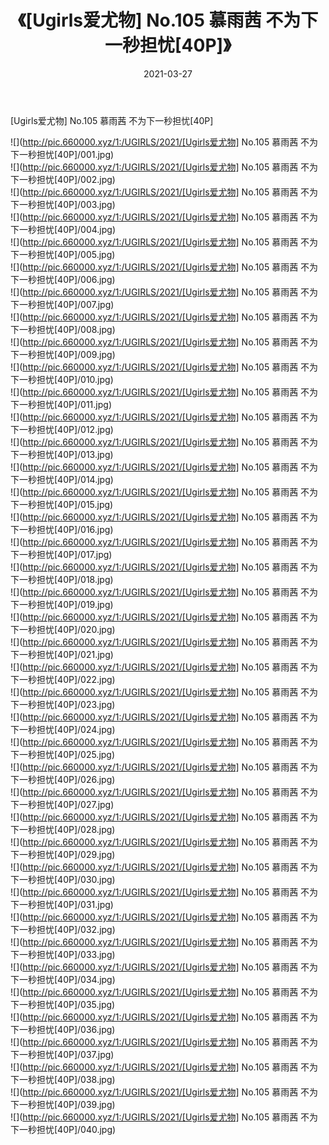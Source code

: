 ﻿---
layout: post
title:  《[Ugirls爱尤物] No.105 慕雨茜 不为下一秒担忧[40P]》
date:   2021-03-27
img: http://pic.660000.xyz/1:/UGIRLS/2021/[Ugirls爱尤物] No.105 慕雨茜 不为下一秒担忧[40P]/000.jpg
categories: [美女, 清纯, 唯美]
---

[Ugirls爱尤物] No.105 慕雨茜 不为下一秒担忧[40P]

  ![](http://pic.660000.xyz/1:/UGIRLS/2021/[Ugirls爱尤物] No.105 慕雨茜 不为下一秒担忧[40P]/001.jpg) <br> ![](http://pic.660000.xyz/1:/UGIRLS/2021/[Ugirls爱尤物] No.105 慕雨茜 不为下一秒担忧[40P]/002.jpg) <br> ![](http://pic.660000.xyz/1:/UGIRLS/2021/[Ugirls爱尤物] No.105 慕雨茜 不为下一秒担忧[40P]/003.jpg) <br> ![](http://pic.660000.xyz/1:/UGIRLS/2021/[Ugirls爱尤物] No.105 慕雨茜 不为下一秒担忧[40P]/004.jpg) <br> ![](http://pic.660000.xyz/1:/UGIRLS/2021/[Ugirls爱尤物] No.105 慕雨茜 不为下一秒担忧[40P]/005.jpg) <br> ![](http://pic.660000.xyz/1:/UGIRLS/2021/[Ugirls爱尤物] No.105 慕雨茜 不为下一秒担忧[40P]/006.jpg) <br> ![](http://pic.660000.xyz/1:/UGIRLS/2021/[Ugirls爱尤物] No.105 慕雨茜 不为下一秒担忧[40P]/007.jpg) <br> ![](http://pic.660000.xyz/1:/UGIRLS/2021/[Ugirls爱尤物] No.105 慕雨茜 不为下一秒担忧[40P]/008.jpg) <br> ![](http://pic.660000.xyz/1:/UGIRLS/2021/[Ugirls爱尤物] No.105 慕雨茜 不为下一秒担忧[40P]/009.jpg) <br> ![](http://pic.660000.xyz/1:/UGIRLS/2021/[Ugirls爱尤物] No.105 慕雨茜 不为下一秒担忧[40P]/010.jpg) <br> ![](http://pic.660000.xyz/1:/UGIRLS/2021/[Ugirls爱尤物] No.105 慕雨茜 不为下一秒担忧[40P]/011.jpg) <br> ![](http://pic.660000.xyz/1:/UGIRLS/2021/[Ugirls爱尤物] No.105 慕雨茜 不为下一秒担忧[40P]/012.jpg) <br> ![](http://pic.660000.xyz/1:/UGIRLS/2021/[Ugirls爱尤物] No.105 慕雨茜 不为下一秒担忧[40P]/013.jpg) <br> ![](http://pic.660000.xyz/1:/UGIRLS/2021/[Ugirls爱尤物] No.105 慕雨茜 不为下一秒担忧[40P]/014.jpg) <br> ![](http://pic.660000.xyz/1:/UGIRLS/2021/[Ugirls爱尤物] No.105 慕雨茜 不为下一秒担忧[40P]/015.jpg) <br> ![](http://pic.660000.xyz/1:/UGIRLS/2021/[Ugirls爱尤物] No.105 慕雨茜 不为下一秒担忧[40P]/016.jpg) <br> ![](http://pic.660000.xyz/1:/UGIRLS/2021/[Ugirls爱尤物] No.105 慕雨茜 不为下一秒担忧[40P]/017.jpg) <br> ![](http://pic.660000.xyz/1:/UGIRLS/2021/[Ugirls爱尤物] No.105 慕雨茜 不为下一秒担忧[40P]/018.jpg) <br> ![](http://pic.660000.xyz/1:/UGIRLS/2021/[Ugirls爱尤物] No.105 慕雨茜 不为下一秒担忧[40P]/019.jpg) <br> ![](http://pic.660000.xyz/1:/UGIRLS/2021/[Ugirls爱尤物] No.105 慕雨茜 不为下一秒担忧[40P]/020.jpg) <br> ![](http://pic.660000.xyz/1:/UGIRLS/2021/[Ugirls爱尤物] No.105 慕雨茜 不为下一秒担忧[40P]/021.jpg) <br> ![](http://pic.660000.xyz/1:/UGIRLS/2021/[Ugirls爱尤物] No.105 慕雨茜 不为下一秒担忧[40P]/022.jpg) <br> ![](http://pic.660000.xyz/1:/UGIRLS/2021/[Ugirls爱尤物] No.105 慕雨茜 不为下一秒担忧[40P]/023.jpg) <br> ![](http://pic.660000.xyz/1:/UGIRLS/2021/[Ugirls爱尤物] No.105 慕雨茜 不为下一秒担忧[40P]/024.jpg) <br> ![](http://pic.660000.xyz/1:/UGIRLS/2021/[Ugirls爱尤物] No.105 慕雨茜 不为下一秒担忧[40P]/025.jpg) <br> ![](http://pic.660000.xyz/1:/UGIRLS/2021/[Ugirls爱尤物] No.105 慕雨茜 不为下一秒担忧[40P]/026.jpg) <br> ![](http://pic.660000.xyz/1:/UGIRLS/2021/[Ugirls爱尤物] No.105 慕雨茜 不为下一秒担忧[40P]/027.jpg) <br> ![](http://pic.660000.xyz/1:/UGIRLS/2021/[Ugirls爱尤物] No.105 慕雨茜 不为下一秒担忧[40P]/028.jpg) <br> ![](http://pic.660000.xyz/1:/UGIRLS/2021/[Ugirls爱尤物] No.105 慕雨茜 不为下一秒担忧[40P]/029.jpg) <br> ![](http://pic.660000.xyz/1:/UGIRLS/2021/[Ugirls爱尤物] No.105 慕雨茜 不为下一秒担忧[40P]/030.jpg) <br> ![](http://pic.660000.xyz/1:/UGIRLS/2021/[Ugirls爱尤物] No.105 慕雨茜 不为下一秒担忧[40P]/031.jpg) <br> ![](http://pic.660000.xyz/1:/UGIRLS/2021/[Ugirls爱尤物] No.105 慕雨茜 不为下一秒担忧[40P]/032.jpg) <br> ![](http://pic.660000.xyz/1:/UGIRLS/2021/[Ugirls爱尤物] No.105 慕雨茜 不为下一秒担忧[40P]/033.jpg) <br> ![](http://pic.660000.xyz/1:/UGIRLS/2021/[Ugirls爱尤物] No.105 慕雨茜 不为下一秒担忧[40P]/034.jpg) <br> ![](http://pic.660000.xyz/1:/UGIRLS/2021/[Ugirls爱尤物] No.105 慕雨茜 不为下一秒担忧[40P]/035.jpg) <br> ![](http://pic.660000.xyz/1:/UGIRLS/2021/[Ugirls爱尤物] No.105 慕雨茜 不为下一秒担忧[40P]/036.jpg) <br> ![](http://pic.660000.xyz/1:/UGIRLS/2021/[Ugirls爱尤物] No.105 慕雨茜 不为下一秒担忧[40P]/037.jpg) <br> ![](http://pic.660000.xyz/1:/UGIRLS/2021/[Ugirls爱尤物] No.105 慕雨茜 不为下一秒担忧[40P]/038.jpg) <br> ![](http://pic.660000.xyz/1:/UGIRLS/2021/[Ugirls爱尤物] No.105 慕雨茜 不为下一秒担忧[40P]/039.jpg) <br> ![](http://pic.660000.xyz/1:/UGIRLS/2021/[Ugirls爱尤物] No.105 慕雨茜 不为下一秒担忧[40P]/040.jpg) <br>
